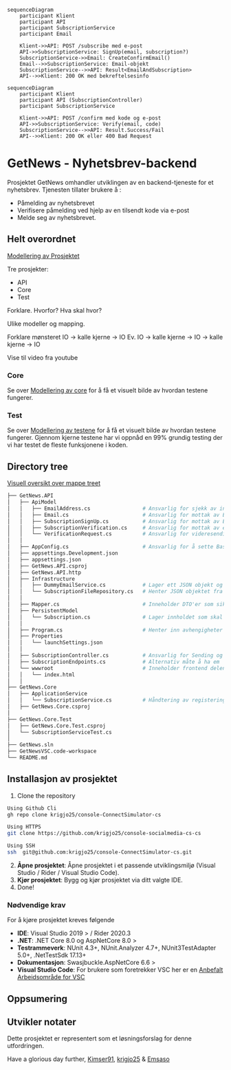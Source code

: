 <!--? Hvordan ser dette ut? 

## 📌 Introduksjon til prosjektet og læringsoppsummering

Velkommen som utvikler på Terje sitt prosjekt! Dette prosjektet er en modulbasert, 
objektorientert webapplikasjon hvor hovedmålet er å håndtere nyhetsabonnement (typisk e-postbasert) med registrering, 
verifisering og statusadministrasjon. 

Alt er strukturert for å være utvidbart og lett å vedlikeholde, 
og koden er skrevet etter prinsipper som **Pure Code** og tydelig separasjon av ansvar.

### 🔍 Hva vi har lært så langt

1. **Objektorientering og strukturering av kode**
   - Vi har laget egne domeneklasser som `EmailAddress`, `Subscription`, `Email`, og `SubscriptionService`.
   - Dette gir god kapsling av logikk og gjør det lettere å endre én del uten å påvirke resten.

2. **Validering og flytkontroll**
   - `EmailAddress` har en `IsValid()`-metode for enkel og gjenbrukbar validering.
   - `SubscriptionService.SignUp()` håndterer ulike tilstander (`SignedUp`, `Verified`, `Unsubscribed`) 
   med tydelig flyt basert på `SubscriptionStatus` enum.

3. **Bruk av `Result<T>`-mønster**
   - Alle operasjoner returnerer et `Result<T>`-objekt som enten representerer en suksess (`Ok`) eller en feil (`Fail`). 
   Dette gir forutsigbar og ryddig feilbehandling.

4. **Testbar og ren kode**
   - Vi har jobbet med å gjøre logikken uavhengig av infrastruktur som database og e-postserver, 
   slik at den kan testes isolert.
   - Eksempel: `Email.CreateConfirmEmail()` er bare en fabrikkmetode som returnerer et `Email`-objekt, 
   uten å faktisk sende noe.

---

## 🧠 Viktige punkter i arkitekturen

- **Tydelig separasjon av ansvar**  
  Domenelogikken ligger i `Core.DomainModel`. 
  Ingen sideeffekter (som database eller e-post) skjer her – det gjør koden enklere å forstå og teste.

- **Statemachine-lignende tilnærming**  
  `Subscription.Status` styres og oppdateres eksplisitt. F.eks. hvis brukeren er `Unsubscribed`, 
  endrer vi status til `SignedUp` og genererer en ny verifiseringskode med `RegenerateVerificationCode()`.

- **Immutable design med kontrollert mutasjon**  
  De fleste egenskaper i modellene er `get; private set;`, 
  og kan kun endres via dedikerte metoder som `ChangeStatus()` og `Verify()`.

---

## 🔄 Hvis vi vil bruke database eller sende ekte e-post

### 💾 Persistens (database)
Hvis vi ønsker å lagre eller hente `Subscription`-data fra en database, vil man koble seg på her:
- **Inngangspunkt:** `SubscriptionService.SignUp()`
- **Hva du må gjøre:** I stedet for å jobbe direkte med `Subscription? subscription` som et parameter, 
må du hente det fra en database basert på `emailAddressStr` hvis den finnes – og lagre endringer tilbake igjen etterpå.

```csharp
// Eksempel på hvor man ville koblet på
data subscription = subscriptionRepository.FindByEmail(emailAddressStr); // ny kode
```

### 📧 Ekte e-postutsendelse
Hvis du vil sende ekte e-post i stedet for å bare generere `Email`-objekter:
- **Inngangspunkt:** Etter `Email.CreateConfirmEmail(...)` i `SubscriptionService.SignUp()`
- **Hva du må gjøre:** Kall et `IEmailSender.Send(Email mail)`-interface eller liknende som implementeres med f.eks. SMTP.

```csharp
var mail = Email.CreateConfirmEmail(...);
emailSender.Send(mail); // ny kode
```

---

## 📆 Sekvensdiagram og forklaring

### A: Tegne abonnement (`POST /subscribe`)
-->
```mermaid
sequenceDiagram
    participant Klient
    participant API
    participant SubscriptionService
    participant Email

    Klient->>API: POST /subscribe med e-post
    API->>SubscriptionService: SignUp(email, subscription?)
    SubscriptionService->>Email: CreateConfirmEmail()
    Email-->>SubscriptionService: Email-objekt
    SubscriptionService-->>API: Result<EmailAndSubscription>
    API-->>Klient: 200 OK med bekreftelsesinfo
```
<!--
**Forklaring:**
- Klienten sender en forespørsel til API-et med e-post.
- API-et sender kall til `SubscriptionService.SignUp()`.
- Hvis e-posten er gyldig og ny/ikke-verifisert, genereres en verifiseringskode og en bekreftelses-e-post via `Email.CreateConfirmEmail()`.
- Resultatet returneres til klienten som en bekreftelse.

### B: Bekrefte abonnement (`POST /confirm`)
-->
```mermaid
sequenceDiagram
    participant Klient
    participant API (SubscriptionController)
    participant SubscriptionService

    Klient->>API: POST /confirm med kode og e-post
    API->>SubscriptionService: Verify(email, code)
    SubscriptionService-->>API: Result.Success/Fail
    API-->>Klient: 200 OK eller 400 Bad Request
```
<!--
**Forklaring:**
- Klienten sender verifiseringskode og e-post.
- API-et sender dette til `SubscriptionService.Verify()`.
- Hvis koden stemmer, markeres abonnementet som verifisert.
- Resultatet returneres til klienten.


## 📦 Oppsummering

Prosjektet er bygd opp for å være fleksibelt og testbart. Du kan lett plugge inn databaser og e-postsystemer uten å endre domenelogikken. 
Dette gir deg som utvikler et solid utgangspunkt for å bygge videre eller koble opp ekte tjenester etter behov.

Velkommen på laget – og spør gjerne hvis noe er uklart!

-->



#   GetNews - Nyhetsbrev-backend
Prosjektet GetNews omhandler utviklingen av en backend-tjeneste for et nyhetsbrev.
Tjenesten tillater brukere å :
* Påmelding av nyhetsbrevet
* Verifisere påmelding ved hjelp av en tilsendt kode via e-post
* Melde seg av nyhetsbrevet.

## Helt overordnet
[Modellering av Prosjektet](./model/getnews.md)

<!--?  Hva synes dere om denne endringen?
Prosjektet er delt inn i tre hovedkomponenter:
* **API**: Ansvarlig for grensesnitt mot eksterne systemer/frontend
* **Core**: Inneholder kjernelogikken og forretningsreglene
* **Test**: Omfatter enhetstester og integrasjonstester.

### Dataflyt og mønstere
Systemet benytter et mønster for dataflyt som kan visualiseres som:
```mermaid
%% Input/Output(IO) -> Kall til kjerne -> IO
Denne [linken]() Inneholder en mer detaljert forklaring av dataflyten.

```
### Core-laget
[Modellering av hvordan Core fungerer sammen](./model/core.md)
Dette laget implementerer all forretningslogikk for håndtering av abonnementer, verifisering og avmelding

### Test-laget
Se [Modellering av testene](./model/testModel.md) for en visuell oversikt over teststrukturen.
Vårt testregime har oppnådd en testdekning på 99% i kjernelaget, noe som sikrer robusthet og kvalitet i de fleste funksjoner.
-->

Tre prosjekter: 
- API
- Core
- Test

Forklare. Hvorfor? Hva skal hvor?

Ulike modeller og mapping. 

Forklare mønsteret IO -> kalle kjerne -> IO
Ev. IO -> kalle kjerne -> IO -> kalle kjerne -> IO

Vise til video fra youtube



### Core
Se over [Modellering av core](./model/core.md) for å få et visuelt bilde av hvordan testene fungerer.

### Test
Se over [Modellering av testene](./model/testModel.md) for å få et visuelt bilde av hvordan testene fungerer.
Gjennom kjerne testene har vi oppnåd en 99% grundig testing der vi har testet de fleste funksjonene i koden.

##  Directory tree
[Visuell oversikt over mappe treet](./model/tree.md)

```sh
├── GetNews.API
│   ├── ApiModel
│   │   ├── EmailAddress.cs                 # Ansvarlig for sjekk av inn skrevet Emailadresse
│   │   ├── Email.cs                        # Ansvarlig for mottak av Email innhold fra frontend
│   │   ├── SubscriptionSignUp.cs           # Ansvarlig for mottak av Emailadresse for sjekk i Backend
│   │   ├── SubscriptionVerification.cs     # Ansvarlig for mottak av emailadressen og verificationCode
│   │   └── VerificationRequest.cs          # Ansvarlig for videresending av emailadressen og verifikasjonskoden til backend
│   │
│   ├── AppConfig.cs                        # Ansvarlig for å sette BasePath for fillagring
│   ├── appsettings.Development.json
│   ├── appsettings.json
│   ├── GetNews.API.csproj
│   ├── GetNews.API.http
│   ├── Infrastructure
│   │   ├── DummyEmailService.cs            # Lager ett JSON objekt og lagrer det som en fil i Subscription mappen
│   │   └── SubscriptionFileRepository.cs   # Henter JSON objektet fra Riktig fil bestemt av Emailadressen som blir sendt med fra UI
│   │
│   ├── Mapper.cs                           # Inneholder DTO'er som sikrer at riktig dataflyt og at kun ønsket del av JSON ovjektet kommer dit det skal
│   ├── PersistentModel
│   │   └── Subscription.cs                 # Lager innholdet som skal lagres i "Emailen" som blir laget av DummyEmailService.cs
│   │
│   ├── Program.cs                          # Henter inn avhengigheter og lytter etter API kall via MapPost
│   ├── Properties
│   │   └── launchSettings.json
│   │
│   ├── SubscriptionController.cs           # Ansvarlig for Sending og mottak av informasjon til Backend
│   ├── SubscriptionEndpoints.cs            # Alternativ måte å ha em  Router til API om en ønsker (mer dynamisk og ryddigere enn å legge alt i Program) 
│   └── wwwroot                             # Inneholder frontend delen av prosjektet
│   │   └── index.html
│   │
├── GetNews.Core
│   ├── ApplicationService
│   │   └── SubscriptionService.cs          # Håndtering av registering, vertifisering og avmelding
│   ├── GetNews.Core.csproj
│
├── GetNews.Core.Test
│   ├── GetNews.Core.Test.csproj
│   └── SubscriptionServiceTest.cs        
│
├── GetNews.sln
├── GetNewsVSC.code-workspace
└── README.md
```
##  Installasjon av prosjektet
1. Clone the repository
```sh
Using Github Cli
gh repo clone krigjo25/console-ConnectSimulator-cs

Using HTTPS
git clone https://github.com/krigjo25/console-socialmedia-cs-cs

Using SSH
ssh  git@github.com:krigjo25/console-ConnectSimulator-cs.git

```
2.  **Åpne prosjektet**: Åpne prosjektet i et passende utviklingsmiljø (Visual Studio / Rider / Visual Studio Code).
3.  **Kjør prosjektet**: Bygg og kjør prosjektet via ditt valgte IDE.
4. Done!

### Nødvendige krav
For å kjøre prosjektet kreves følgende
* **IDE**: Visual Studio 2019 > / Rider 2020.3
* **.NET**: .NET Core 8.0  og AspNetCore 8.0 >
* **Testrammeverk**:  NUnit 4.3+, NUnit.Analyzer 4.7+, NUnit3TestAdapter 5.0+, .NetTestSdk 17.13+
* **Dokumentasjon**: Swasjbuckle.AspNetCore 6.6 >
* **Visual Studio Code**: For brukere som foretrekker VSC her er en [Anbefalt Arbeidsområde for VSC](https://vscode.dev/profile/github/4c4bde0a91b6c89df4bdfc6f5f022189)

## Oppsumering
<!--? Hva synes dere om denne implementasjonen av oppsumering?
Gjennom prosjektet har det vært utfordrende å forstå herakiet, og sette seg inn i hvordan fungerer koden. 
Vi løste det med å lage diagrammer som viser mappe herakiet, modellering av klassene, og deres ansvar ved bruk av klasse diagram.
I begynnelsen har det vært en utfordring  med team dynamikk, og tenke som en enhet. Dette løste vi med å ha struktur i koden og spille spill på fredager  30 min -1t,
der vi øver på kommunikasjon og team building. -->

##  Utvikler notater
Dette prosjektet er representert som et løsningsforslag for denne utfordringen.

Have a glorious day further,
[Kimser91](https://github.com/Kimser91), [krigjo25](https://github.com/krigjo25) & [Emsaso](https://github.com/emsaso)
